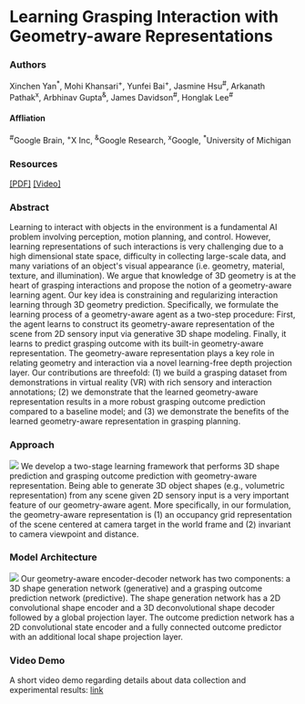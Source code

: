 # Learning Grasping Interaction with Geometry-aware Representations
### Authors
Xinchen Yan<sup>*</sup>, Mohi Khansari<sup>+</sup>, Yunfei Bai<sup>+</sup>, Jasmine Hsu<sup>#</sup>, Arkanath Pathak<sup>x</sup>,
Arbhinav Gupta<sup>&</sup>, James Davidson<sup>#</sup>, Honglak Lee<sup>#</sup>

#### Affliation
<sup>#</sup>Google Brain, 
<sup>+</sup>X Inc, 
<sup>&</sup>Google Research, 
<sup>x</sup>Google, 
<sup>*</sup>University of Michigan

### Resources
[[PDF]](https://xcyan.github.io/geoaware_grasping/) [[Video]](https://youtu.be/ii7CuDZlxZs)

### Abstract

Learning to interact with objects in the environment is a fundamental AI problem involving perception, motion planning, and control. 
However, learning representations of such interactions is very challenging due to a high dimensional state space, difficulty in collecting large-scale data, and many variations of an object's visual appearance (i.e. geometry, material, texture, and illumination).
We argue that knowledge of 3D geometry is at the heart of grasping interactions and propose the notion of a geometry-aware learning agent. 
Our key idea is constraining and regularizing interaction learning through 3D geometry prediction.
Specifically, we formulate the learning process of a geometry-aware agent as a two-step procedure: 
First, the agent learns to construct its geometry-aware representation of the scene from 2D sensory input via generative 3D shape modeling.
Finally, it learns to predict grasping outcome with its built-in geometry-aware representation. 
The geometry-aware representation plays a key role in relating geometry and interaction via a novel learning-free depth projection layer. 
Our contributions are threefold: 
(1) we build a grasping dataset from demonstrations in virtual reality (VR) with rich sensory and interaction annotations; 
(2) we demonstrate that the learned geometry-aware representation results in a more robust grasping outcome prediction compared to a baseline model; and 
(3) we demonstrate the benefits of the learned geometry-aware representation in grasping planning.

### Approach
[<img src="https://umich.box.com/shared/static/qendrl1zuaptuhqmewv2x6senlpt541w.png">](https://umich.box.com/shared/static/qendrl1zuaptuhqmewv2x6senlpt541w.png)
We develop a two-stage learning framework that performs 3D shape prediction and grasping outcome prediction with geometry-aware representation. Being able to generate 3D object shapes (e.g., volumetric representation) from any scene given 2D sensory input is a very important feature of our geometry-aware agent. More specifically, in our formulation, the geometry-aware representation is (1) an occupancy grid representation of the scene centered at camera target in the world frame and (2) invariant to camera viewpoint and distance.

### Model Architecture
[<img src="https://umich.box.com/shared/static/bhs5v3ss7rpl146d73hjjgdkes1mx6y9.png">](https://umich.box.com/shared/static/bhs5v3ss7rpl146d73hjjgdkes1mx6y9.png)
Our geometry-aware encoder-decoder network has two components: a 3D shape generation network (generative) and a grasping outcome prediction network (predictive).
The shape generation network has a 2D convolutional shape encoder and a 3D deconvolutional shape decoder followed by a global projection layer.
The outcome prediction network has a 2D convolutional state encoder and a fully connected outcome predictor with an additional local shape projection layer. 

### Video Demo
A short video demo regarding details about data collection and experimental results: [link](https://youtu.be/ii7CuDZlxZs)
